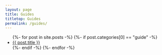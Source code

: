 ```yaml
---
layout: page
title: Guides
titletop: Guides
permalink: /guides/
---
```


<ul>
    {%- for post in site.posts -%}
      {%- if post.categories[0] == "guide" -%}
        <li><a href="{{ post.url }}">{{ post.title }}</a></li>
      {%- endif -%}
    {%- endfor -%}
</ul>